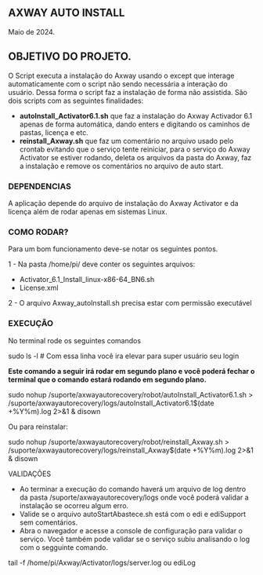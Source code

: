 ## AXWAY AUTO INSTALL
Maio de 2024.

## OBJETIVO DO PROJETO.
O Script executa a instalação do Axway usando o except que interage automaticamente com o script não sendo necessária a interação do usuário. Dessa forma o script faz a instalação de forma não assistida. São dois scripts com as seguintes finalidades:
 - **autoInstall_Activator6.1.sh** que faz a instalação do Axway Activador 6.1 apenas de forma automática, dando enters e digitando os caminhos de pastas, licença e etc.
 - **reinstall_Axway.sh** que faz um comentário no arquivo usado pelo crontab evitando que o serviço tente reiniciar, para o serviço do Axway Activator se estiver rodando, deleta os arquivos da pasta do Axway, faz a instalação e remove os comentários no arquivo de auto start.

### DEPENDENCIAS

A aplicação depende do arquivo de instalação do Axway Activator e da licença além de rodar apenas em sistemas Linux.

### COMO RODAR?

Para um bom funcionamento deve-se notar os seguintes pontos.

1 - Na pasta /home/pi/ deve conter os seguintes arquivos:
  - Activator_6.1_Install_linux-x86-64_BN6.sh
  - License.xml

2 - O arquivo Axway_autoInstall.sh precisa estar com permissão executável

### EXECUÇÃO

No terminal rode os seguintes comandos

sudo ls -l # Com essa linha você ira elevar para super usuário seu login

**Este comando a seguir irá rodar em segundo plano e você poderá fechar o terminal que o comando estará rodando em segundo plano.**

sudo nohup /suporte/axwayautorecovery/robot/autoInstall_Activator6.1.sh > /suporte/axwayautorecovery/logs/autoInstall_Activator6.1$(date +%Y%m).log 2>&1 & disown

Ou para reinstalar:

sudo nohup /suporte/axwayautorecovery/robot/reinstall_Axway.sh > /suporte/axwayautorecovery/logs/reinstall_Axway$(date +%Y%m).log 2>&1 & disown

VALIDAÇÕES

- Ao terminar a execução do comando haverá um arquivo de log dentro da pasta /suporte/axwayautorecovery/logs onde você poderá validar a instalação se ocorreu algum erro.
- Valide se o arquivo autoStartAbastece.sh está com o edi e ediSupport sem comentários.
- Abra o navegador e acesse a console de configuração para validar o serviço. Você também pode validar se o serviço subiu analisando o log com o segguinte comando.

tail -f /home/pi/Axway/Activator/logs/server.log
ou
ediLog